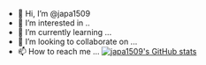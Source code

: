 - 👋 Hi, I’m @japa1509
- 👀 I’m interested in ..
- 🌱 I’m currently learning ...
- 💞️ I’m looking to collaborate on ...
- 📫 How to reach me ...
[![japa1509's GitHub stats](https://github-readme-stats.vercel.app/api?username=japa1509)](https://github.com/anuraghazra/github-readme-stats)

<!---
japa1509/japa1509 is a ✨ special ✨ repository because its `README.md` (this file) appears on your GitHub profile.
You can click the Preview link to take a look at your changes.
--->

